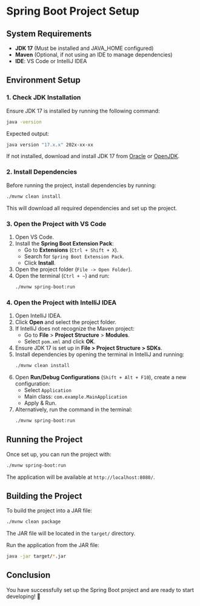 # Spring Boot Project Setup

## System Requirements

- **JDK 17** (Must be installed and JAVA_HOME configured)
- **Maven** (Optional, if not using an IDE to manage dependencies)
- **IDE**: VS Code or IntelliJ IDEA

## Environment Setup

### 1. Check JDK Installation

Ensure JDK 17 is installed by running the following command:
```sh
java -version
```
Expected output:
```sh
java version "17.x.x" 202x-xx-xx
```
If not installed, download and install JDK 17 from [Oracle](https://www.oracle.com/java/technologies/javase/jdk17-archive-downloads.html) or [OpenJDK](https://openjdk.org/).

### 2. Install Dependencies

Before running the project, install dependencies by running:
```sh
./mvnw clean install
```
This will download all required dependencies and set up the project.

### 3. Open the Project with VS Code

1. Open VS Code.
2. Install the **Spring Boot Extension Pack**:
   - Go to **Extensions** (`Ctrl + Shift + X`).
   - Search for `Spring Boot Extension Pack`.
   - Click **Install**.
3. Open the project folder (`File -> Open Folder`).
4. Open the terminal (`Ctrl + ~`) and run:
   ```sh
   ./mvnw spring-boot:run
   ```

### 4. Open the Project with IntelliJ IDEA

1. Open IntelliJ IDEA.
2. Click **Open** and select the project folder.
3. If IntelliJ does not recognize the Maven project:
   - Go to **File** > **Project Structure** > **Modules**.
   - Select `pom.xml` and click **OK**.
4. Ensure JDK 17 is set up in **File > Project Structure > SDKs**.
5. Install dependencies by opening the terminal in IntelliJ and running:
   ```sh
   ./mvnw clean install
   ```
6. Open **Run/Debug Configurations** (`Shift + Alt + F10`), create a new configuration:
   - Select `Application`
   - Main class: `com.example.MainApplication`
   - Apply & Run.
7. Alternatively, run the command in the terminal:
   ```sh
   ./mvnw spring-boot:run
   ```

## Running the Project

Once set up, you can run the project with:
```sh
./mvnw spring-boot:run
```
The application will be available at `http://localhost:8080/`.

## Building the Project

To build the project into a JAR file:
```sh
./mvnw clean package
```
The JAR file will be located in the `target/` directory.

Run the application from the JAR file:
```sh
java -jar target/*.jar
```

## Conclusion
You have successfully set up the Spring Boot project and are ready to start developing! 🚀


